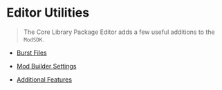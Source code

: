 ﻿# Editor Utilities
> The Core Library Package Editor adds a few useful additions to the `ModSDK`.

<div class="specialLink-container">

- [Burst Files](editor-utilities/burst-files.md ':class=specialLink')

- [Mod Builder Settings](editor-utilities/mod-builder-settings.md ':class=specialLink')

- [Additional Features](editor-utilities/additional-features.md ':class=specialLink')

</div>